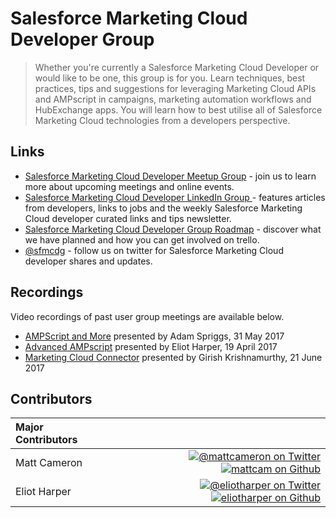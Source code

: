 # Salesforce Marketing Cloud Developer Group

> Whether you're currently a Salesforce Marketing Cloud Developer or would like to be one, this group is for you. Learn techniques, best practices, tips and suggestions for leveraging Marketing Cloud APIs and AMPscript in campaigns, marketing automation workflows and HubExchange apps. You will learn how to best utilise all of Salesforce Marketing Cloud technologies from a developers perspective.

## Links

* [Salesforce Marketing Cloud Developer Meetup Group](https://www.meetup.com/Salesforce-Marketing-Cloud-Melbourne-Developers-Group/) - join us to learn more about upcoming meetings and online events. 
* [Salesforce Marketing Cloud Developer LinkedIn Group ](https://www.linkedin.com/groups/7059991) - features articles from developers, links to jobs and the weekly Salesforce Marketing Cloud developer curated links and tips newsletter.
* [Salesforce Marketing Cloud Developer Group Roadmap](https://trello.com/b/OvtBLR61/meetups) - discover what we have planned and how you can get involved on trello.
* [@sfmcdg](https://twitter.com/sfmcdg) - follow us on twitter for Salesforce Marketing Cloud developer shares and updates.

## Recordings

Video recordings of past user group meetings are available below.

* [AMPScript and More](https://vimeo.com/219890966) presented by Adam Spriggs, 31 May 2017
* [Advanced AMPscript](https://vimeo.com/219919658) presented by Eliot Harper, 19 April 2017
* [Marketing Cloud Connector](https://vimeo.com/227015728) presented by Girish Krishnamurthy, 21 June 2017

## Contributors

|Major Contributors&nbsp;&nbsp;&nbsp;&nbsp;&nbsp;&nbsp;&nbsp;&nbsp;&nbsp;&nbsp;&nbsp;&nbsp;&nbsp;&nbsp; | |
|:----|----:|
|Matt Cameron |[![@mattcameron on Twitter](https://raw.githubusercontent.com/ExactTarget/fuelux/gh-pages/invertobird-sm.png)](http://twitter.com/mattcameron) [![mattcam on Github](https://raw.githubusercontent.com/ExactTarget/fuelux/gh-pages/invertocat-sm.png)](http://github.com/mattcam) |
|Eliot Harper | [![@eliotharper on Twitter](https://raw.githubusercontent.com/ExactTarget/fuelux/gh-pages/invertobird-sm.png)](http://twitter.com/eliotharper) [![eliotharper on Github](https://raw.githubusercontent.com/ExactTarget/fuelux/gh-pages/invertocat-sm.png)](http://github.com/eliotharper)|

